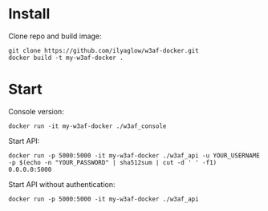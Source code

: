 # Install

Clone repo and build image:

```
git clone https://github.com/ilyaglow/w3af-docker.git
docker build -t my-w3af-docker .
```

# Start

Console version:

```
docker run -it my-w3af-docker ./w3af_console
```

Start API:

```
docker run -p 5000:5000 -it my-w3af-docker ./w3af_api -u YOUR_USERNAME -p $(echo -n "YOUR_PASSWORD" | sha512sum | cut -d ' ' -f1) 0.0.0.0:5000
```

Start API without authentication:

```
docker run -p 5000:5000 -it my-w3af-docker ./w3af_api
```
